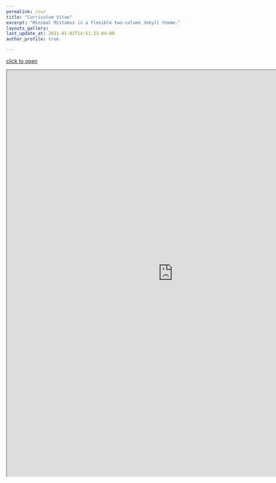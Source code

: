 ```yaml
---
permalink: /cv/
title: "Curriculum Vitae"
excerpt: "Minimal Mistakes is a flexible two-column Jekyll theme."
layouts_gallery:
last_update_at: 2021-01-01T14:51:23-04:00
author_profile: true

---
```

[click to open](/docs/my_cv.pdf)
<iframe src="https://jeunghyunlee.github.io/docs/my_cv.pdf" width="900" height="1100", allow="autoplay"></iframe>


